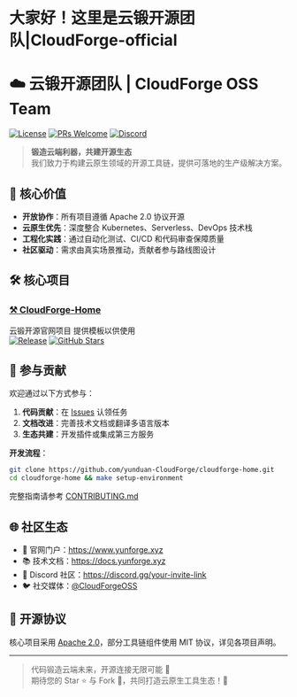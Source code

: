 # 大家好！这里是云锻开源团队|CloudForge-official
# ☁️ 云锻开源团队 | CloudForge OSS Team

[![License](https://img.shields.io/badge/License-Apache_2.0-blue.svg)](LICENSE)
[![PRs Welcome](https://img.shields.io/badge/PRs-welcome-brightgreen.svg)](CONTRIBUTING.md)
[![Discord](https://img.shields.io/discord/your-discord-channel-id)](https://discord.com/invite/nZXcQGauR6)

> **锻造云端利器，共建开源生态**  
> 我们致力于构建云原生领域的开源工具链，提供可落地的生产级解决方案。

## 🌟 核心价值
- **开放协作**：所有项目遵循 Apache 2.0 协议开源
- **云原生优先**：深度整合 Kubernetes、Serverless、DevOps 技术栈
- **工程化实践**：通过自动化测试、CI/CD 和代码审查保障质量 
- **社区驱动**：需求由真实场景推动，贡献者参与路线图设计

## 🛠️ 核心项目

### [⚒️ CloudForge-Home](https://github.com/yunduan-CloudForge/cloudforge-home)
云锻开源官网项目 提供模板以供使用  
[![Release](https://img.shields.io/github/v/release/yunduan-CloudForge/cloudforge-home)](https://github.com/yunduan-CloudForge/cloudforge-home/releases)
[![GitHub Stars](https://img.shields.io/github/stars/yunduan-CloudForge/cloudforge-home)](https://github.com/yunduan-CloudForge/cloudforge-home)

## 🤝 参与贡献
欢迎通过以下方式参与：
1. **代码贡献**：在 [Issues](https://github.com/yunduan-CloudForge/cloudforge-home/issues) 认领任务
2. **文档改进**：完善技术文档或翻译多语言版本
3. **生态共建**：开发插件或集成第三方服务

**开发流程**：
```bash
git clone https://github.com/yunduan-CloudForge/cloudforge-home.git
cd cloudforge-home && make setup-environment
```
完整指南请参考 [CONTRIBUTING.md](CONTRIBUTING.md)

## 🌐 社区生态
- 🏢 官网门户：https://www.yunforge.xyz
- 📚 技术文档：https://docs.yunforge.xyz
- 💬 Discord 社区：https://discord.gg/your-invite-link
- 🐦 社交媒体：[@CloudForgeOSS](https://twitter.com/yourhandle)

## 📜 开源协议
核心项目采用 [Apache 2.0](LICENSE)，部分工具链组件使用 MIT 协议，详见各项目声明。

---

> 代码锻造云端未来，开源连接无限可能 🔨  
> 期待您的 Star ⭐ 与 Fork 🍴，共同打造云原生工具生态！🚀

